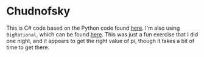 # Chudnofsky
This is C# code based on the Python code found [here](https://en.wikipedia.org/wiki/Chudnovsky_algorithm). I'm also using `BigRational`, which can be found [here](https://github.com/MicrosoftArchive/bcl/blob/master/Libraries/BigRational/BigRationalLibrary/BigRational.cs). This was just a fun exercise that I did one night, and it appears to get the right value of pi, though it takes a bit of time to get there.